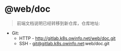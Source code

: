 # @web/doc

> 前端文档说明已经转移到新仓库，仓库地址:

+ Git:
    + HTTP - http://gitlab.k8s.owinfo.net/web/doc.git
    + SSH - git@gitlab.k8s.owinfo.net:web/doc.git